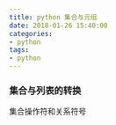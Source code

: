 ```yaml
---
title: python 集合与元组
date: 2018-01-26 15:40:00
categories:
- python
tags:
- python
---
```


### 集合与列表的转换
集合操作符和关系符号
